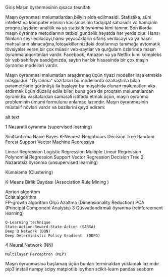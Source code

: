 Giriş
Maşın öyrənməsinin qısaca təsnifatı

Maşın öyrənməsi məlumatlardan biliyin əldə edilməsidi. Statistika, süni intellekt və kompüter elminin kəsişməsinin tədqiqat sahəsidir və həmçinin proqnozlaşdırıcı analitik və ya statistik öyrənmə kimi tanınır. Son illərdə maşın öyrənmə metodlarının tətbiqi gündəlik həyatda hər yerdə olur. Hansı filmlərin seyr ediləcəyi,hansı yeyəcəklərin sifariş veriləcəyi və ya hasnı məhsulların alınacağına,fotoşəkillərinizdəki dostlarınızı tanımağa avtomatik tövsiyələr verən,bir çox müasir veb-saytlar və qurğularn özlərində maşın öyrənmə alqoritmləri vardır. Facebook, Amazon və ya Netflix kimi kompleks bir veb səhifəyə baxdığınızda, saytın hər bir hissəsində bir çox maşın öyrənmə modelləri vardır.

Maşın öyrənməsi məlumatları araşdırmaq üçün riyazi modellər inşa etməklə məşğuldur. "Öyrənmə" vəzifələri bu modellərdə özəlləştirilə bilən parametrlərin görünüşü ilə başlayır bu müşahidə olunan məlumatları əks etdirmək üçün düzəliş edilə bilər, buna görə də proqram məlumatlardan öyrənir.Bu vasitələrdən səmərəli istifadə etmək üçün, maşın öyrənmə probleminin ümumi formulunu anlamaq lazımdır. Maşın öyrənməsinin müxtəlif növləri vardır və bəzilərini qeyd edirəm:

alt text

1 Nəzarətli öyrənmə (supervised learning)

Siniflənfirmə
Naive Bayes 
K-Nearest Neighbours 
Decision Tree
Random Forest
Support Vector Machine
Reqressiya

Linear Regression
Logistic Regression
Multiple Linear Regression
Polynomial Regression
Support Vector Regression
Decision Tree
2 Nəzarətsiz öyrənmə (unsupervised learning)

Kümələmə (Clustering)

K-Means
Birlik Qaydası (Association Rule Mining )

Apriori algorithm    
Eclat algorithm    
FP-growth algorithm
Ölçü Azaltma (Dimensionality Reduction)
PCA (Principal Component Analysis)
3 Qüvvətləndirməli öyrənmə (reinforcement learning)

    Q-Learning technique
    State-Action-Reward-State-Action (SARSA)
    Deep Q Network (DQN)
    Deep Deterministic Policy Gradient  (DDPG)
4 Neural Network (NN)

    Multilayer Perceptron (MLP) 
Maşın öyrənməsinə başlamaq üçün bunları terminaldan yükləmək lazımdır pip3 install numpy scipy matplotlib ipython scikit-learn pandas seaborn
